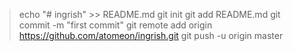 > echo "# ingrish" >> README.md
> git init
> git add README.md
> git commit -m "first commit"
> git remote add origin https://github.com/atomeon/ingrish.git
> git push -u origin master
